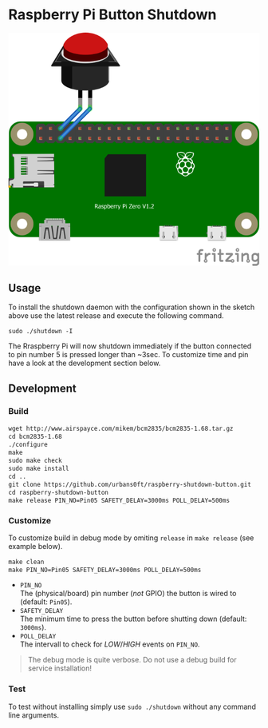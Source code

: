 # Raspberry Pi Button Shutdown 

![Example Setup Sketch](img/example_setup.png)

## Usage

To install the shutdown daemon with the configuration shown in the sketch
above use the latest release and execute the following command.

```
sudo ./shutdown -I
```

The Rraspberry Pi will now shutdown immediately if the button connected
to pin number 5 is pressed longer than ~3sec. To customize time and pin
have a look at the development section below.

## Development

### Build

```
wget http://www.airspayce.com/mikem/bcm2835/bcm2835-1.68.tar.gz
cd bcm2835-1.68
./configure
make
sudo make check
sudo make install
cd ..
git clone https://github.com/urbans0ft/raspberry-shutdown-button.git
cd raspberry-shutdown-button
make release PIN_NO=Pin05 SAFETY_DELAY=3000ms POLL_DELAY=500ms
```

### Customize

To customize build in debug mode by omiting `release` in `make release` (see example below).

```
make clean
make PIN_NO=Pin05 SAFETY_DELAY=3000ms POLL_DELAY=500ms
```

- `PIN_NO`  
  The (physical/board) pin number (*not* GPIO) the button is wired to (default: `Pin05`).
- `SAFETY_DELAY`  
  The minimum time to press the button before shutting down (default: `3000ms`).
- `POLL_DELAY`  
  The intervall to check for _LOW_/_HIGH_ events on `PIN_NO`.
  
> The debug mode is quite verbose. Do not use a debug build for service installation!

### Test

To test without installing simply use `sudo ./shutdown` without any command line arguments.


